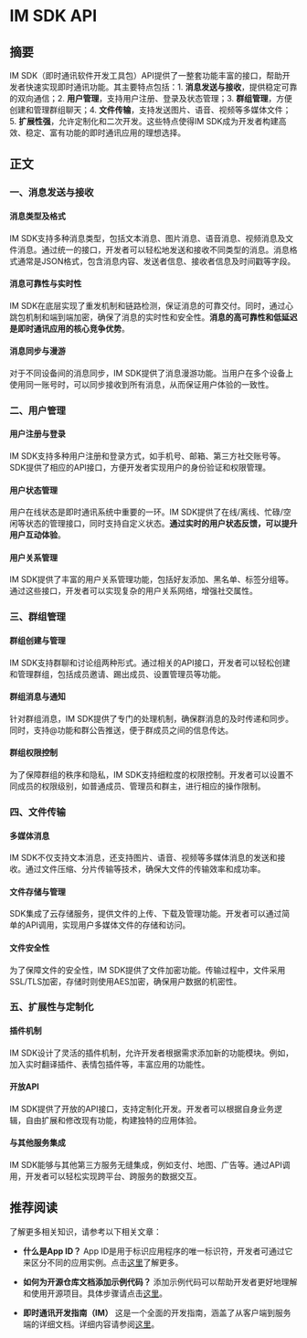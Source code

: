 # IM SDK API

## 摘要

IM SDK（即时通讯软件开发工具包）API提供了一整套功能丰富的接口，帮助开发者快速实现即时通讯功能。其主要特点包括：1. **消息发送与接收**，提供稳定可靠的双向通信；2. **用户管理**，支持用户注册、登录及状态管理；3. **群组管理**，方便创建和管理群组聊天；4. **文件传输**，支持发送图片、语音、视频等多媒体文件；5. **扩展性强**，允许定制化和二次开发。这些特点使得IM SDK成为开发者构建高效、稳定、富有功能的即时通讯应用的理想选择。

## 正文

### 一、消息发送与接收

#### 消息类型及格式

IM SDK支持多种消息类型，包括文本消息、图片消息、语音消息、视频消息及文件消息。通过统一的接口，开发者可以轻松地发送和接收不同类型的消息。消息格式通常是JSON格式，包含消息内容、发送者信息、接收者信息及时间戳等字段。

#### 消息可靠性与实时性

IM SDK在底层实现了重发机制和链路检测，保证消息的可靠交付。同时，通过心跳包机制和端到端加密，确保了消息的实时性和安全性。**消息的高可靠性和低延迟是即时通讯应用的核心竞争优势**。

#### 消息同步与漫游

对于不同设备间的消息同步，IM SDK提供了消息漫游功能。当用户在多个设备上使用同一账号时，可以同步接收到所有消息，从而保证用户体验的一致性。

### 二、用户管理

#### 用户注册与登录

IM SDK支持多种用户注册和登录方式，如手机号、邮箱、第三方社交账号等。SDK提供了相应的API接口，方便开发者实现用户的身份验证和权限管理。

#### 用户状态管理

用户在线状态是即时通讯系统中重要的一环。IM SDK提供了在线/离线、忙碌/空闲等状态的管理接口，同时支持自定义状态。**通过实时的用户状态反馈，可以提升用户互动体验**。

#### 用户关系管理

IM SDK提供了丰富的用户关系管理功能，包括好友添加、黑名单、标签分组等。通过这些接口，开发者可以实现复杂的用户关系网络，增强社交属性。

### 三、群组管理

#### 群组创建与管理

IM SDK支持群聊和讨论组两种形式。通过相关的API接口，开发者可以轻松创建和管理群组，包括成员邀请、踢出成员、设置管理员等功能。

#### 群组消息与通知

针对群组消息，IM SDK提供了专门的处理机制，确保群消息的及时传递和同步。同时，支持@功能和群公告推送，便于群成员之间的信息传达。

#### 群组权限控制

为了保障群组的秩序和隐私，IM SDK支持细粒度的权限控制。开发者可以设置不同成员的权限级别，如普通成员、管理员和群主，进行相应的操作限制。

### 四、文件传输

#### 多媒体消息

IM SDK不仅支持文本消息，还支持图片、语音、视频等多媒体消息的发送和接收。通过文件压缩、分片传输等技术，确保大文件的传输效率和成功率。

#### 文件存储与管理

SDK集成了云存储服务，提供文件的上传、下载及管理功能。开发者可以通过简单的API调用，实现用户多媒体文件的存储和访问。

#### 文件安全性

为了保障文件的安全性，IM SDK提供了文件加密功能。传输过程中，文件采用SSL/TLS加密，存储时则使用AES加密，确保用户数据的机密性。

### 五、扩展性与定制化

#### 插件机制

IM SDK设计了灵活的插件机制，允许开发者根据需求添加新的功能模块。例如，加入实时翻译插件、表情包插件等，丰富应用的功能性。

#### 开放API

IM SDK提供了开放的API接口，支持定制化开发。开发者可以根据自身业务逻辑，自由扩展和修改现有功能，构建独特的应用体验。

#### 与其他服务集成

IM SDK能够与其他第三方服务无缝集成，例如支付、地图、广告等。通过API调用，开发者可以轻松实现跨平台、跨服务的数据交互。

## 推荐阅读

了解更多相关知识，请参考以下相关文章：

- **什么是App ID？**
  App ID是用于标识应用程序的唯一标识符，开发者可通过它来区分不同的应用实例。点击[这里](faq/what-is-app-id.html)了解更多。

- **如何为开源仓库文档添加示例代码？**
  添加示例代码可以帮助开发者更好地理解和使用开源项目。具体步骤请点击[这里](articles/product-and-technologies/how-to-add-code-snippets-to-gitbook-documents-for-open-source-projects.html)。

- **即时通讯开发指南（IM）**
  这是一个全面的开发指南，涵盖了从客户端到服务端的详细文档。详细内容请参阅[这里](../)。